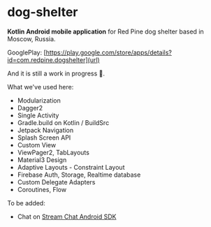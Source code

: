# dog-shelter
**Kotlin Android mobile application** for Red Pine dog shelter based in Moscow, Russia.

GooglePlay:
[https://play.google.com/store/apps/details?id=com.redpine.dogshelter](url)

And it is still a work in progress 🚧.

What we've used here:
- Modularization
- Dagger2
- Single Activity
- Gradle.build on Kotlin / BuildSrc 
- Jetpack Navigation
- Splash Screen API
- Custom View
- ViewPager2, TabLayouts
- Material3 Design
- Adaptive Layouts - Constraint Layout
- Firebase Auth, Storage, Realtime database
- Custom Delegate Adapters
- Coroutines, Flow

To be added:
- Chat on [Stream Chat Android SDK](https://getstream.io/)
